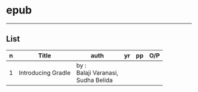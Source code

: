 # epub

---

## List
|n|Title|auth|yr|pp|O/P|
|-|-----|----|--|--|----|
|1|Introducing Gradle|by :<br/> Balaji Varanasi,<br/> Sudha Belida|
